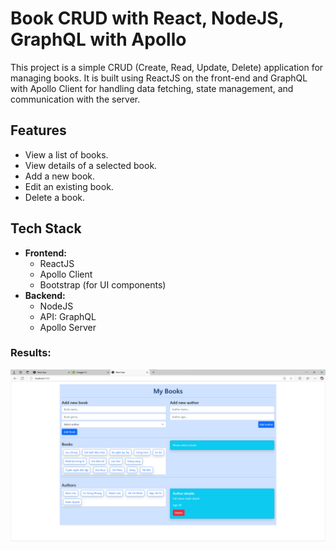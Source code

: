 # Book CRUD with React, NodeJS, GraphQL with Apollo

This project is a simple CRUD (Create, Read, Update, Delete) application for managing books. It is built using ReactJS on the front-end and GraphQL with Apollo Client for handling data fetching, state management, and communication with the server.

## Features

- View a list of books.
- View details of a selected book.
- Add a new book.
- Edit an existing book.
- Delete a book.

## Tech Stack

- **Frontend:**
  - ReactJS
  - Apollo Client
  - Bootstrap (for UI components)
- **Backend:**
  - NodeJS
  - API: GraphQL
  - Apollo Server

### Results:

![Project](./client/public/homepage.png)
